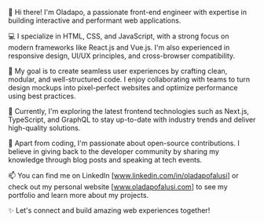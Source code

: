 👋 Hi there! I'm Oladapo, a passionate front-end engineer with expertise in building interactive and performant web applications.

💻 I specialize in HTML, CSS, and JavaScript, with a strong focus on modern frameworks like React.js and Vue.js. I'm also experienced in responsive design, UI/UX principles, and cross-browser compatibility.

🚀 My goal is to create seamless user experiences by crafting clean, modular, and well-structured code. I enjoy collaborating with teams to turn design mockups into pixel-perfect websites and optimize performance using best practices.

🔧 Currently, I'm exploring the latest frontend technologies such as Next.js, TypeScript, and GraphQL to stay up-to-date with industry trends and deliver high-quality solutions.

🌟 Apart from coding, I'm passionate about open-source contributions. I believe in giving back to the developer community by sharing my knowledge through blog posts and speaking at tech events.

📫 You can find me on LinkedIn [www.linkedin.com/in/oladapofalusi] or check out my personal website [www.oladapofalusi.com] to see my portfolio and learn more about my projects.

✨ Let's connect and build amazing web experiences together!


